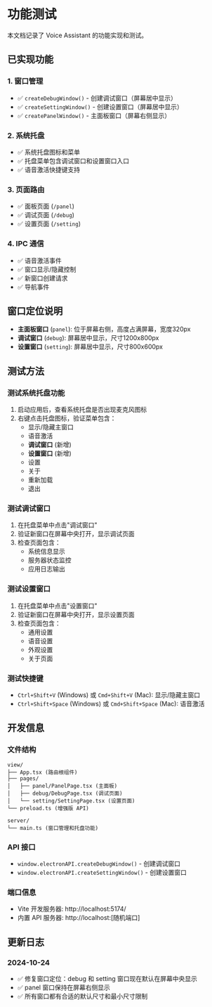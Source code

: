 # 功能测试

本文档记录了 Voice Assistant 的功能实现和测试。

## 已实现功能

### 1. 窗口管理

- ✅ `createDebugWindow()` - 创建调试窗口（屏幕居中显示）
- ✅ `createSettingWindow()` - 创建设置窗口（屏幕居中显示）
- ✅ `createPanelWindow()` - 主面板窗口（屏幕右侧显示）

### 2. 系统托盘

- ✅ 系统托盘图标和菜单
- ✅ 托盘菜单包含调试窗口和设置窗口入口
- ✅ 语音激活快捷键支持

### 3. 页面路由

- ✅ 面板页面 (`/panel`)
- ✅ 调试页面 (`/debug`)  
- ✅ 设置页面 (`/setting`)

### 4. IPC 通信

- ✅ 语音激活事件
- ✅ 窗口显示/隐藏控制
- ✅ 新窗口创建请求
- ✅ 导航事件

## 窗口定位说明

- **主面板窗口** (`panel`): 位于屏幕右侧，高度占满屏幕，宽度320px
- **调试窗口** (`debug`): 屏幕居中显示，尺寸1200x800px
- **设置窗口** (`setting`): 屏幕居中显示，尺寸800x600px

## 测试方法

### 测试系统托盘功能

1. 启动应用后，查看系统托盘是否出现麦克风图标
2. 右键点击托盘图标，验证菜单包含：
   - 显示/隐藏主窗口
   - 语音激活
   - **调试窗口** (新增)
   - **设置窗口** (新增)
   - 设置
   - 关于
   - 重新加载
   - 退出

### 测试调试窗口

1. 在托盘菜单中点击"调试窗口"
2. 验证新窗口在屏幕中央打开，显示调试页面
3. 检查页面包含：
   - 系统信息显示
   - 服务器状态监控
   - 应用日志输出

### 测试设置窗口

1. 在托盘菜单中点击"设置窗口"
2. 验证新窗口在屏幕中央打开，显示设置页面
3. 检查页面包含：
   - 通用设置
   - 语音设置
   - 外观设置
   - 关于页面

### 测试快捷键

- `Ctrl+Shift+V` (Windows) 或 `Cmd+Shift+V` (Mac): 显示/隐藏主窗口
- `Ctrl+Shift+Space` (Windows) 或 `Cmd+Shift+Space` (Mac): 语音激活

## 开发信息

### 文件结构

```text
view/
├── App.tsx (路由根组件)
├── pages/
│   ├── panel/PanelPage.tsx (主面板)
│   ├── debug/DebugPage.tsx (调试页面)
│   └── setting/SettingPage.tsx (设置页面)
└── preload.ts (增强版 API)

server/
└── main.ts (窗口管理和托盘功能)
```

### API 接口

- `window.electronAPI.createDebugWindow()` - 创建调试窗口
- `window.electronAPI.createSettingWindow()` - 创建设置窗口

### 端口信息

- Vite 开发服务器: http://localhost:5174/
- 内置 API 服务器: http://localhost:[随机端口]

## 更新日志

### 2024-10-24

- ✅ 修复窗口定位：debug 和 setting 窗口现在默认在屏幕中央显示
- ✅ panel 窗口保持在屏幕右侧显示
- ✅ 所有窗口都有合适的默认尺寸和最小尺寸限制
